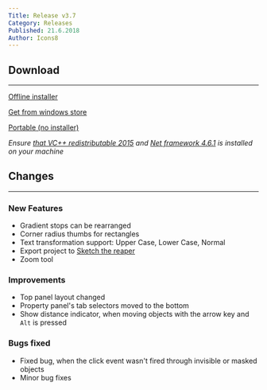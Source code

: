 ```yaml
---
Title: Release v3.7
Category: Releases
Published: 21.6.2018
Author: Icons8
---
```


## Download
---
 [Offline installer](https://desktop.icons8.com/lunacy/LunacySetup_3.7.exe)

 [Get from windows store](https://www.microsoft.com/store/apps/9pnlmkkpcljj?ocid=badge)

 [Portable (no installer)](https://desktop.icons8.com/lunacy/LunacyPortable_3.7.zip)

*Ensure [that VC++ redistributable 2015](https://www.microsoft.com/en-us/download/details.aspx?id=48145)
and [Net framework 4.6.1](
https://www.microsoft.com/en-us/download/details.aspx?id=49981) is installed on your machine*

## Changes
---

### New Features

- Gradient stops can be rearranged
- Corner radius thumbs for rectangles
- Text transformation support: Upper Case, Lower Case, Normal
- Export project to [Sketch the reaper](https://icons8.com/articles/sketch-ripper-free-tool-rip-sketch-file-contents/)
- Zoom tool

### Improvements

- Top panel layout changed
- Property panel's tab selectors moved to the bottom
- Show distance indicator, when moving objects with the arrow key and `Alt` is pressed

### Bugs fixed

- Fixed bug, when the click event wasn't fired through invisible or masked objects
- Minor bug fixes